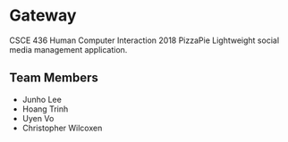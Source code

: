 # Gateway
CSCE 436 Human Computer Interaction 2018 PizzaPie
Lightweight social media management application.

## Team Members

* Junho Lee
* Hoang Trinh
* Uyen Vo
* Christopher Wilcoxen